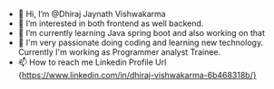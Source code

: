 - 👋 Hi, I’m @Dhiraj Jaynath Vishwakarma
- 👀 I’m interested in both frontend as well backend. 
- 🌱 I’m currently learning Java spring boot and also working on that
- 💞️ I'm very passionate doing coding and learning new technology. Currently I'm working as Programmer analyst Trainee.
- 📫 How to reach me   Linkedin Profile Url {https://www.linkedin.com/in/dhiraj-vishwakarma-6b468318b/}

<!---
DhirajVish/DhirajVish is a ✨ special ✨ repository because its `README.md` (this file) appears on your GitHub profile.
You can click the Preview link to take a look at your changes.
--->
